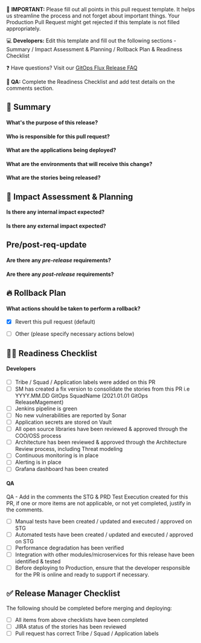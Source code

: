 :rotating_light: **IMPORTANT:** Please fill out all points in this pull request template. 
It helps us streamline the process and not forget about important things.
Your Production Pull Request might get rejected if this template is not filled appropriately.

:computer: **Developers:** Edit this template and fill out the following sections - Summary / Impact Assessment & Planning / Rollback Plan & Readiness Checklist

:question: Have questions? Visit our [GitOps Flux Release FAQ](http://ibm.biz/FAQGitOpsFluxReleases)


**:mag_right: QA:** Complete the Readiness Checklist and add test details on the comments section.


## 📝 Summary
#### What's the purpose of this release?
<!-- Brief description of the scope of the release, modules affected, features released, etc. -->

#### Who is responsible for this pull request?
<!-- 
Name, Slack ID and email address of the developer responsible for this pull request.
Note that this person might be contacted by Infra / QA / RM  in case a critical post release issue is raised.

Example:
* John Smith, @john.smith, john.smith@us.ibm.com
-->

#### What are the applications being deployed?
<!-- List of applications being deployed as part of this PR.
If you are working on pak models, like atds, list the name of the pak being deployed and the microservices that are changing-->

#### What are the environments that will receive this change?
<!-- ATL / EU / KSA -->

#### What are the stories being released?
<!-- List of JIRA stories that are part of this PR. -->


## 📅 Impact Assessment & Planning

#### Is there any internal impact expected?
<!-- List of the expected impacts of this release AND THEIR EXPECTED DURATION, if impact is expected, please answer with N/A. 
The impact can be internal (only noticeable by Engineering and Analysts), or external (the end user will notice)
Example of Internal Impact:
 - New AI alert creation will be delayed for 20-30 minutes (note, this is an acceptable impact) 
 - Loss of data or data being backloged -->
 
#### Is there any external impact expected?
<!-- List of the expected impacts of this release AND THEIR EXPECTED DURATION, if impact is expected, please answer with N/A. 
The impact can be internal (only noticeable by Engineering and Analysts), or external (the end user will notice)Example of External Impact:
 - VSOC Portal will be unavailable for 10 minutes.
 - User will not be able to access a feature on Portal for 20 minutes
 - Loss of data or data being backloged .

Please be honest on the impact description, this will help us to assess if it is safe to have a release on a weekday, or if  we'll need a special window on an weeked.

-->
## Pre/post-req-update

#### Are there any _pre-release_ requirements?
<!-- List of pre-release requirements for this pull request with people assigned for completing the tasks, if none, please answer with N/A

IMPORTANT: If this pull request requires infrastructure team support prior to the release, the developer submitting this pull request is responsible for creating a RFC Remedy Ticket with detailed instructions and finding someone to fulfill the requirements. - refer to the FAQ for more detailed info about the pre/post req - https://ibm.biz/BdfzTC

Examples of pre-requirement that require infrastructure support: 
- database schema changes (e.g. MySQL) --- ANY MySQL change MUST be reviewed and approved by a DBA at least 1 day prior to the expected release date.
- vault credentials setup --- follow the request creation template - [XPS-47867](https://jira.sec.ibm.com/browse/XPS-47867) (More info on https://ibm.biz/BdfzWR)
- k8s secrets creation --- the vault credential setup is required for the k8s secret creation - follow the request creation template - [XPS-80775](https://jira.sec.ibm.com/browse/XPS-80775) -  (More info on https://ibm.biz/BdfzWR)
- cache reload
- Kafka topic creation
- ElasticSearch index rebuild
- NOTE - any MySQL change MUST be previously assessed and approved by the DBA.
-->

#### Are there any _post-release_ requirements?
<!-- List of pre-release requirements for this pull request with people assigned for completing the tasks, if none, please answer with N/A

IMPORTANT: If this pull request requires infrastructure team support after to the release, the developer submitting this pull request is responsible for creating a RFC Remedy Ticket with detailed instructions and finding someone to fulfill the requirements.

Examples of post-requirement that require infrastructure support: 
- database schema changes (e.g. MySQL) --- ANY MySQL change MUST be reviewed and approved by a DBA at least 1 day prior to the expected release date.
- load balancer changes
- application / service restart
-->


## 🔥 Rollback Plan
#### What actions should be taken to perform a rollback?
<!-- What are the exact steps to roll back this release in case things go wrong? 
If the we had a Pre/Post release requiement, take it in consideration and point out if we also need them to be reverted, and in which point.

Examples:
1. Accept pull request PR-231
2. Revert MySQL change and accept pull request PR-231
3. Accept pull request PR-231 and only then revert MySQL change

-->
- [x] Revert this pull request (default)
- [ ] Other (please specify necessary actions below)


## 👨‍💻 Readiness Checklist
#### Developers
<!-- Please check all items that are true for this pull request. -->

- [ ] Tribe / Squad / Application labels were added on this PR
- [ ] SM has created a fix version to consolidate the stories from this PR i.e YYYY.MM.DD GitOps SquadName (2021.01.01 GitOps ReleaseMagement) <!-- Please fill out the Release Date field on the fix version. -->
- [ ] Jenkins pipeline is green 
- [ ] No new vulnerabilities are reported by Sonar
- [ ] Application secrets are stored on Vault
- [ ] All open source libraries have been reviewed & approved through the COO/OSS process
- [ ] Architecture has been reviewed & approved through the Architecture Review process, including Threat modeling
- [ ] Continuous monitoring is in place <!-- Include a link in the comments - i.e New Relic -->
- [ ] Alerting is in place <!-- Include a link in the comments - i.e - Nagios checks-->
- [ ] Grafana dashboard has been created <!-- Include a link in the comments -->

#### QA
<!-- Please check all items that are true for this pull request. -->
QA - Add in the comments the STG & PRD Test Execution created for this PR, if one or more items are not applicable, or not yet completed, justify in the comments.
- [ ] Manual tests have been created / updated and executed / approved on STG<!-- Include a link in the comments -->
- [ ] Automated tests have been created / updated and executed / approved on STG<!-- Include a link in the comments -->
- [ ] Performance degradation has been verified <!-- Include a link in the comments -->
- [ ] Integration with other modules/microservices for this release have been identified & tested <!-- Include a link in the comments -->
- [ ] Before deploying to Production, ensure that the developer responsible for the PR is online and ready to support if necessary.

## ✅ Release Manager Checklist
The following should be completed before merging and deploying:

- [ ] All items from above checklists have been completed
- [ ] JIRA status of the stories has been reviewed
- [ ] Pull request has correct Tribe / Squad / Application labels
